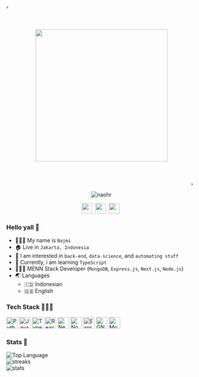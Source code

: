 
  
<p align="left">&#12318;</p>
<br>
<p align="center">
<img src="https://c.tenor.com/RvhWswweSakAAAAC/miitens-cat-cat-fire.gif"  align="center" width="350"/> 
</p>
<br>
<p align="right">&#12319;</p>
<p align="center">
<img src="https://komarev.com/ghpvc/?username=naohr&label=Profile%20views&color=0e75b6&style=flat" alt="naohr" />
</p>
<p align=center>
  <a href="https://twitter.com/bintangbhsarab"><img height="28" src="https://upload.wikimedia.org/wikipedia/commons/4/4f/Twitter-logo.svg"></a>&nbsp;
  <a href="https://instagram.com/najmi_2821"><img height="28" src="https://upload.wikimedia.org/wikipedia/commons/e/e7/Instagram_logo_2016.svg"></a>&nbsp;
  <a href="https://t.me/nitroaohr"><img height="28" src="https://upload.wikimedia.org/wikipedia/commons/8/83/Telegram_2019_Logo.svg"></a>&nbsp;
</p>

### Hello yall 👋
  - 👨🏻‍💼 My name is `Najmi`
  - 🏠 Live in `Jakarta, Indonesia`
  - 🎯 I am interested in `back-end`, `data-science`, and `automating stuff`
  - 🌟 Currently, i am learning `TypeScript`
  - 👨🏻‍💻 MENN Stack Developer (`MongoDB`, `Express.js`, `Next.js`, `Node.js`)
  - 🌏 Languages
    - 🇮🇩 Indonesian
    - 🇬🇧 English
### Tech Stack 👨🏻‍💻

<span>
<img src="https://upload.wikimedia.org/wikipedia/commons/c/c3/Python-logo-notext.svg" height="30" title="Python" />
  <img src="https://upload.wikimedia.org/wikipedia/commons/9/99/Unofficial_JavaScript_logo_2.svg" height="30" title="JavaScript" />
  <img src="https://upload.wikimedia.org/wikipedia/commons/4/4c/Typescript_logo_2020.svg" height="30" title="TypeScript" />
  <img src="https://www.vectorlogo.zone/logos/reactjs/reactjs-icon.svg" height="30" title="React" />
  <img src="https://upload.wikimedia.org/wikipedia/commons/1/10/Cib-next-js_%28CoreUI_Icons_v1.0.0%29.svg" height="30" title="Next.js" />
  <img src="https://www.vectorlogo.zone/logos/nodejs/nodejs-icon.svg" height="30" title="Node.js" />
  <img src="https://uxwing.com/wp-content/themes/uxwing/download/10-brands-and-social-media/expressjs.svg" height="30" title="Express.js" />
  <img src="https://cdn.freebiesupply.com/logos/large/2x/linux-tux-1-logo-png-transparent.png" height="30" title="GNU/Linux" />
  <img src="https://upload.wikimedia.org/wikipedia/commons/9/93/MongoDB_Logo.svg" height="30" title="MongoDB" />
</span>


### Stats 🍫
<p align="left">
	<img alt="Top Language" src="https://github-readme-stats.vercel.app/api/top-langs/?layout=compact&username=NAoHR&theme=tokyonight"/>
	<br/>
	<img alt="streaks" src="https://github-readme-streak-stats.herokuapp.com/?user=naohr&count_private=true&theme=tokyonight">
	<br/>
	<img alt="stats" src="https://github-readme-stats.vercel.app/api?username=naohr&show_icons=true&theme=tokyonight&include_all_commits=true&count_private=true">
</p>

